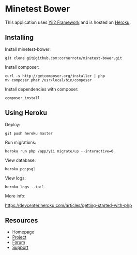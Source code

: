 # Minetest Bower

This application uses [Yii2 Framework](http://www.yiiframework.com/) and is hosted on [Heroku](https://heroku.com/).


## Installing

Install minetest-bower:

```
git clone git@github.com:cornernote/minetest-bower.git
```

Install composer:

```
curl -s http://getcomposer.org/installer | php
mv composer.phar /usr/local/bin/composer
```

Install dependencies with composer:

```
composer install
```


## Using Heroku

Deploy:

```
git push heroku master
```

Run migrations:

```
heroku run php /app/yii migrate/up --interactive=0
```

View database:

```
heroku pg:psql
```

View logs:

```
heroku logs --tail
```

More info:

https://devcenter.heroku.com/articles/getting-started-with-php


## Resources

* [Homepage](https://minetest-bower.herokuapp.com/)
* [Project](https://github.com/cornernote/minetest-bower)
* [Forum](https://forum.minetest.net/viewtopic.php?t=13012)
* [Support](https://github.com/cornernote/minetest-bower/issues)
